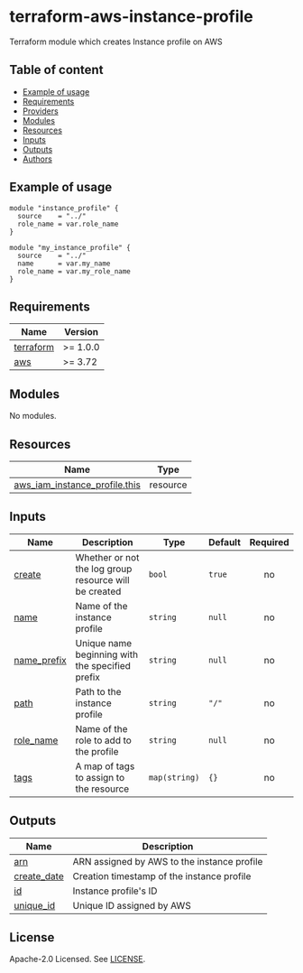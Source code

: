 # terraform-aws-instance-profile
Terraform module which creates Instance profile on AWS

<!-- BEGIN_TERRAFORM_DOCS -->
## Table of content

- [Example of usage](#example-of-usage)
- [Requirements](#requirements)
- [Providers](#providers)
- [Modules](#modules)
- [Resources](#resources)
- [Inputs](#inputs)
- [Outputs](#outputs)
- [Authors](#authors)

## Example of usage

```hcl
module "instance_profile" {
  source    = "../"
  role_name = var.role_name
}

module "my_instance_profile" {
  source    = "../"
  name      = var.my_name
  role_name = var.my_role_name
}
```

## Requirements

| Name | Version |
|------|---------|
| <a name="requirement_terraform"></a> [terraform](#requirement\_terraform) | >= 1.0.0 |
| <a name="requirement_aws"></a> [aws](#requirement\_aws) | >= 3.72 |

## Modules

No modules.

## Resources

| Name | Type |
|------|------|
| [aws_iam_instance_profile.this](https://registry.terraform.io/providers/hashicorp/aws/latest/docs/resources/iam_instance_profile) | resource |

## Inputs

| Name | Description | Type | Default | Required |
|------|-------------|------|---------|:--------:|
| <a name="input_create"></a> [create](#input\_create) | Whether or not the log group resource will be created | `bool` | `true` | no |
| <a name="input_name"></a> [name](#input\_name) | Name of the instance profile | `string` | `null` | no |
| <a name="input_name_prefix"></a> [name\_prefix](#input\_name\_prefix) | Unique name beginning with the specified prefix | `string` | `null` | no |
| <a name="input_path"></a> [path](#input\_path) | Path to the instance profile | `string` | `"/"` | no |
| <a name="input_role_name"></a> [role\_name](#input\_role\_name) | Name of the role to add to the profile | `string` | `null` | no |
| <a name="input_tags"></a> [tags](#input\_tags) | A map of tags to assign to the resource | `map(string)` | `{}` | no |

## Outputs

| Name | Description |
|------|-------------|
| <a name="output_arn"></a> [arn](#output\_arn) | ARN assigned by AWS to the instance profile |
| <a name="output_create_date"></a> [create\_date](#output\_create\_date) | Creation timestamp of the instance profile |
| <a name="output_id"></a> [id](#output\_id) | Instance profile's ID |
| <a name="output_unique_id"></a> [unique\_id](#output\_unique\_id) | Unique ID assigned by AWS |



## License
Apache-2.0 Licensed. See [LICENSE](https://github.com/florentio/terraform-aws-instance-profile/blob/main/LICENSE).
<!-- END_TERRAFORM_DOCS -->
